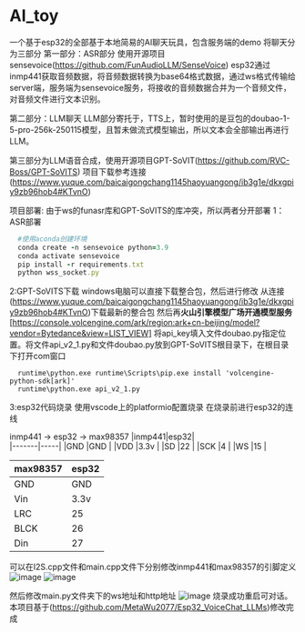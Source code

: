 # AI_toy
一个基于esp32的全部基于本地简易的AI聊天玩具，包含服务端的demo
将聊天分为三部分
第一部分：ASR部分 使用开源项目sensevoice(https://github.com/FunAudioLLM/SenseVoice)
esp32通过inmp441获取音频数据，将音频数据转换为base64格式数据，通过ws格式传输给server端，服务端为sensevoice服务，将接收的音频数据合并为一个音频文件，对音频文件进行文本识别。

第二部分：LLM聊天
LLM部分寄托于，TTS上，暂时使用的是豆包的doubao-1-5-pro-256k-250115模型，且暂未做流式模型输出，所以文本会全部输出再进行LLM。

第三部分为LLM语音合成，使用开源项目GPT-SoVIT(https://github.com/RVC-Boss/GPT-SoVITS)
项目下载参考连接(https://www.yuque.com/baicaigongchang1145haoyuangong/ib3g1e/dkxgpiy9zb96hob4#KTvnO)

项目部署:
由于ws的funasr库和GPT-SoVITS的库冲突，所以两者分开部署
1：ASR部署
```ruby
  #使用aconda创建环境
  conda create -n sensevoice python=3.9
  conda activate sensevoice
  pip install -r requirements.txt
  python wss_socket.py
```
2:GPT-SoVITS下载
windows电脑可以直接下载整合包，然后进行修改
从连接(https://www.yuque.com/baicaigongchang1145haoyuangong/ib3g1e/dkxgpiy9zb96hob4#KTvnO)下载最新的整合包
然后再**火山引擎模型广场开通模型服务**[https://console.volcengine.com/ark/region:ark+cn-beijing/model?vendor=Bytedance&view=LIST_VIEW]
将api_key填入文件doubao.py指定位置。将文件api_v2_1.py和文件doubao.py放到GPT-SoVITS根目录下，在根目录下打开com窗口
```
  runtime\python.exe runtime\Scripts\pip.exe install 'volcengine-python-sdk[ark]'
  runtime\python.exe api_v2_1.py
```
3:esp32代码烧录
使用vscode上的platformio配置烧录
在烧录前进行esp32的连线

inmp441 -> esp32 -> max98357
|inmp441|esp32|  
|-------|-----|
|GND    |GND  |
|VDD    |3.3v |
|SD     |22   |
|SCK    |4    |
|WS     |15   |

|max98357|esp32|
|------- |-----|
|GND     |GND  |
|Vin     |3.3v |
|LRC     |25   |
|BLCK    |26   |
|Din     |27   |

可以在I2S.cpp文件和main.cpp文件下分别修改inmp441和max98357的引脚定义
![image](https://github.com/user-attachments/assets/9267d6d4-a788-4c96-9956-8cf511b21bcc)
![image](https://github.com/user-attachments/assets/6fd8161c-65bc-45ad-b41e-949a7c53a48d)

然后修改main.py文件夹下的ws地址和http地址
![image](https://github.com/user-attachments/assets/cda02159-3338-467f-9426-77686e354c42)
烧录成功重启可对话。
本项目基于(https://github.com/MetaWu2077/Esp32_VoiceChat_LLMs)修改完成
